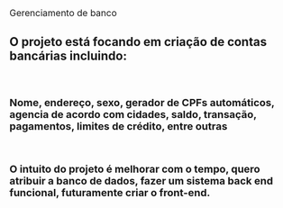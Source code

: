 <span style="font-size: 16px;">Gerenciamento de banco</span>
<span style="font-size: 12px;"><h2>O projeto está focando em criação de contas bancárias incluindo: </h2> <br></span>
<span style="font-size: 12px;"><h2>Nome, endereço, sexo, gerador de CPFs automáticos, agencia de acordo com cidades, saldo, transação, pagamentos, limites de crédito, entre outras </h2> <br></span>
<span style="font-size: 12px;"><h2>O intuito do projeto é melhorar com o tempo, quero atribuir a banco de dados, fazer um sistema back end funcional, futuramente criar o front-end. </h2> <br></span>



 


